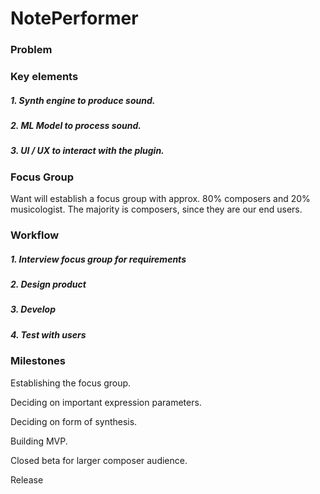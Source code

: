 # **NotePerformer**

### Problem


### Key elements
##### 1. **Synth engine** *to produce sound.*
##### 2. **ML Model** *to process sound.*
##### 3. **UI / UX** *to interact with the plugin.*

### Focus Group
Want will establish a focus group with approx. 80% composers and 20% musicologist. The majority is composers, since they are our end users.

### Workflow
##### 1. Interview focus group for requirements
##### 2. Design product
##### 3. Develop
##### 4. Test with users


### Milestones
Establishing the focus group.

Deciding on important expression parameters.

Deciding on form of synthesis.

Building MVP.

Closed beta for larger composer audience.

Release
